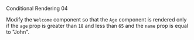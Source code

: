 Conditional Rendering 04

Modify the `Welcome` component so that the `Age` component is rendered only if the `age` prop is greater than `18` and less than `65` and the `name` prop is equal to "John".
